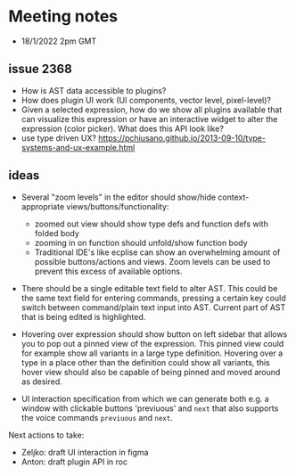 
# Meeting notes

- 18/1/2022 2pm GMT

## issue 2368

- How is AST data accessible to plugins?
- How does plugin UI work (UI components, vector level, pixel-level)?
- Given a selected expression, how do we show all plugins available that can visualize this
  expression or have an interactive widget to alter the expression (color picker). What does
  this API look like?
- use type driven UX? https://pchiusano.github.io/2013-09-10/type-systems-and-ux-example.html

## ideas

- Several "zoom levels" in the editor should show/hide context-appropriate views/buttons/functionality:
  + zoomed out view should show type defs and function defs with folded body
  + zooming in on function should unfold/show function body
  + Traditional IDE's like ecplise can show an overwhelming amount of possible buttons/actions and views. Zoom levels can be used to prevent this excess of available options.

- There should be a single editable text field to alter AST. This could be the same text field for entering commands, pressing a certain key could switch between command/plain text input into AST. Current part of AST that is being edited is highlighted.

- Hovering over expression should show button on left sidebar that allows you to pop out a pinned view of the expression.
  This pinned view could for example show all variants in a large type definition.
  Hovering over a type in a place other than the definition could show all variants, this hover view should also be capable of being pinned and moved around as desired.

- UI interaction specification from which we can generate both e.g. a window with clickable buttons 'previuous' and `next` that also supports the voice commands `previuous` and `next`.

Next actions to take:
- Zeljko: draft UI interaction in figma
- Anton: draft plugin API in roc
